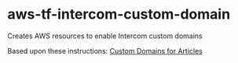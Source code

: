 # aws-tf-intercom-custom-domain
Creates AWS resources to enable Intercom custom domains

Based upon these instructions: [Custom Domains for Articles](https://developers.intercom.com/installing-intercom/docs/set-up-your-custom-domain)
